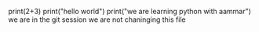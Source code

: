 print(2+3)
print("hello world")
print("we are learning python with aammar")
 we are in the git session
we are not chaninging this file
